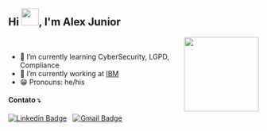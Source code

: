 ## Hi <img src="https://c.tenor.com/WX8OXgN5VpMAAAAi/waving-wave-hello.gif" width="35px">, I'm Alex Junior

<a href="https://beacons.ai/alex_junior" title="Entre no portal">
  <img src="https://static.wikia.nocookie.net/minecraft/images/f/fd/NetherPortalAnimated.gif/revision/latest?cb=20200112000746" align="right" width=150 /><br>
</a>

- 📖  I’m currently learning CyberSecurity, LGPD, Compliance
- 🔭 I’m currently working at [IBM](https://www.ibm.com) 
- 😁 Pronouns: he/his

#### Contato ⤵

[![Linkedin Badge](https://img.shields.io/badge/linkedin%20-%230077B5.svg?&style=for-the-badge&logo=linkedin&logoColor=white)](https://www.linkedin.com/in/alex-junior/) &nbsp;
[![Gmail Badge](https://img.shields.io/badge/GMAIL-%23DC322F.svg?&style=for-the-badge&logo=gmail&logoColor=white)](mailto:alexalencarjr@outlook.com)
